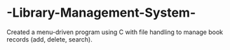 # -Library-Management-System-
Created a menu-driven program using C with file handling to manage book records (add, delete, search).
